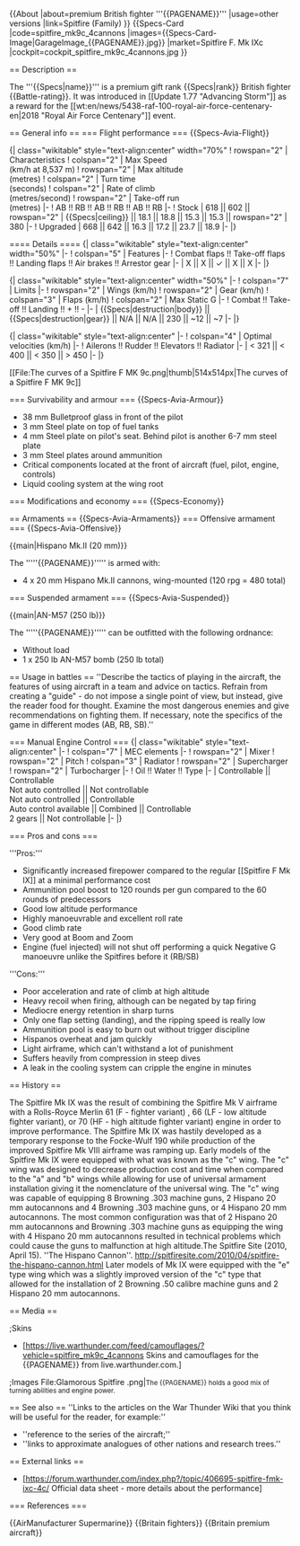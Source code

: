 {{About
|about=premium British fighter '''{{PAGENAME}}'''
|usage=other versions
|link=Spitfire (Family)
}}
{{Specs-Card
|code=spitfire_mk9c_4cannons
|images={{Specs-Card-Image|GarageImage_{{PAGENAME}}.jpg}}
|market=Spitfire F. Mk IXc
|cockpit=cockpit_spitfire_mk9c_4cannons.jpg
}}

== Description ==

<!-- ''In the description, the first part should be about the history of and the creation and combat usage of the aircraft, as well as its key features. In the second part, tell the reader about the aircraft in the game. Insert a screenshot of the vehicle, so that if the novice player does not remember the vehicle by name, he will immediately understand what kind of vehicle the article is talking about.'' -->

The '''{{Specs|name}}''' is a premium gift rank {{Specs|rank}} British fighter {{Battle-rating}}. It was introduced in [[Update 1.77 "Advancing Storm"]] as a reward for the [[wt:en/news/5438-raf-100-royal-air-force-centenary-en|2018 "Royal Air Force Centenary"]] event.

== General info ==
=== Flight performance ===
{{Specs-Avia-Flight}}

<!-- ''Describe how the aircraft behaves in the air. Speed, manoeuvrability, acceleration and allowable loads - these are the most important characteristics of the vehicle.'' -->

{| class="wikitable" style="text-align:center" width="70%"
! rowspan="2" | Characteristics
! colspan="2" | Max Speed<br>(km/h at 8,537 m)
! rowspan="2" | Max altitude<br>(metres)
! colspan="2" | Turn time<br>(seconds)
! colspan="2" | Rate of climb<br>(metres/second)
! rowspan="2" | Take-off run<br>(metres)
|-
! AB !! RB !! AB !! RB !! AB !! RB
|-
! Stock
| 618 || 602 || rowspan="2" | {{Specs|ceiling}} || 18.1 || 18.8 || 15.3 || 15.3 || rowspan="2" | 380
|-
! Upgraded
| 668 || 642 || 16.3 || 17.2 || 23.7 || 18.9
|-
|}

==== Details ====
{| class="wikitable" style="text-align:center" width="50%"
|-
! colspan="5" | Features
|-
! Combat flaps !! Take-off flaps !! Landing flaps !! Air brakes !! Arrestor gear
|-
| X || X || ✓ || X || X <!-- ✓ -->
|-
|}

{| class="wikitable" style="text-align:center" width="50%"
|-
! colspan="7" | Limits
|-
! rowspan="2" | Wings (km/h)
! rowspan="2" | Gear (km/h)
! colspan="3" | Flaps (km/h)
! colspan="2" | Max Static G
|-
! Combat !! Take-off !! Landing !! + !! -
|-
| {{Specs|destruction|body}} || {{Specs|destruction|gear}} || N/A || N/A || 230 || ~12 || ~7
|-
|}

{| class="wikitable" style="text-align:center"
|-
! colspan="4" | Optimal velocities (km/h)
|-
! Ailerons !! Rudder !! Elevators !! Radiator
|-
| < 321 || < 400 || < 350 || > 450
|-
|}

[[File:The curves of a Spitfire F MK 9c.png|thumb|514x514px|The curves of a Spitfire F MK 9c]]

=== Survivability and armour ===
{{Specs-Avia-Armour}}

<!-- ''Examine the survivability of the aircraft. Note how vulnerable the structure is and how secure the pilot is, whether the fuel tanks are armoured, etc. Describe the armour, if there is any, and also mention the vulnerability of other critical aircraft systems.'' -->

- 38 mm Bulletproof glass in front of the pilot
- 3 mm Steel plate on top of fuel tanks
- 4 mm Steel plate on pilot's seat. Behind pilot is another 6-7 mm steel plate
- 3 mm Steel plates around ammunition
- Critical components located at the front of aircraft (fuel, pilot, engine, controls)
- Liquid cooling system at the wing root

=== Modifications and economy ===
{{Specs-Economy}}

== Armaments ==
{{Specs-Avia-Armaments}}
=== Offensive armament ===
{{Specs-Avia-Offensive}}

<!-- ''Describe the offensive armament of the aircraft, if any. Describe how effective the cannons and machine guns are in a battle, and also what belts or drums are better to use. If there is no offensive weaponry, delete this subsection.'' -->

{{main|Hispano Mk.II (20 mm)}}

The '''''{{PAGENAME}}''''' is armed with:

- 4 x 20 mm Hispano Mk.II cannons, wing-mounted (120 rpg = 480 total)

=== Suspended armament ===
{{Specs-Avia-Suspended}}

<!-- ''Describe the aircraft's suspended armament: additional cannons under the wings, bombs, rockets and torpedoes. This section is especially important for bombers and attackers. If there is no suspended weaponry remove this subsection.'' -->

{{main|AN-M57 (250 lb)}}

The '''''{{PAGENAME}}''''' can be outfitted with the following ordnance:

- Without load
- 1 x 250 lb AN-M57 bomb (250 lb total)

== Usage in battles ==
''Describe the tactics of playing in the aircraft, the features of using aircraft in a team and advice on tactics. Refrain from creating a "guide" - do not impose a single point of view, but instead, give the reader food for thought. Examine the most dangerous enemies and give recommendations on fighting them. If necessary, note the specifics of the game in different modes (AB, RB, SB).''

=== Manual Engine Control ===
{| class="wikitable" style="text-align:center"
|-
! colspan="7" | MEC elements
|-
! rowspan="2" | Mixer
! rowspan="2" | Pitch
! colspan="3" | Radiator
! rowspan="2" | Supercharger
! rowspan="2" | Turbocharger
|-
! Oil !! Water !! Type
|-
| Controllable || Controllable<br>Not auto controlled || Not controllable<br>Not auto controlled || Controllable<br>Auto control available || Combined || Controllable<br>2 gears || Not controllable
|-
|}

=== Pros and cons ===

<!-- ''Summarise and briefly evaluate the vehicle in terms of its characteristics and combat effectiveness. Mark its pros and cons in the bulleted list. Try not to use more than 6 points for each of the characteristics. Avoid using categorical definitions such as "bad", "good" and the like - use substitutions with softer forms such as "inadequate" and "effective".'' -->

'''Pros:'''

- Significantly increased firepower compared to the regular [[Spitfire F Mk IX]] at a minimal performance cost
- Ammunition pool boost to 120 rounds per gun compared to the 60 rounds of predecessors
- Good low altitude performance
- Highly manoeuvrable and excellent roll rate
- Good climb rate
- Very good at Boom and Zoom
- Engine (fuel injected) will not shut off performing a quick Negative G manoeuvre unlike the Spitfires before it (RB/SB)

'''Cons:'''

- Poor acceleration and rate of climb at high altitude
- Heavy recoil when firing, although can be negated by tap firing
- Mediocre energy retention in sharp turns
- Only one flap setting (landing), and the ripping speed is really low
- Ammunition pool is easy to burn out without trigger discipline
- Hispanos overheat and jam quickly
- Light airframe, which can't withstand a lot of punishment
- Suffers heavily from compression in steep dives
- A leak in the cooling system can cripple the engine in minutes

== History ==

<!-- ''Describe the history of the creation and combat usage of the aircraft in more detail than in the introduction. If the historical reference turns out to be too long, take it to a separate article, taking a link to the article about the vehicle and adding a block "/History" (example: <nowiki>https://wiki.warthunder.com/(Vehicle-name)/History</nowiki>) and add a link to it here using the <code>main</code> template. Be sure to reference text and sources by using <code><nowiki><ref></ref></nowiki></code>, as well as adding them at the end of the article with <code><nowiki><references /></nowiki></code>. This section may also include the vehicle's dev blog entry (if applicable) and the in-game encyclopedia description (under <code><nowiki>=== In-game description ===</nowiki></code>, also if applicable).'' -->

The Spitfire Mk IX was the result of combining the Spitfire Mk V airframe with a Rolls-Royce Merlin 61 (F - fighter variant) , 66 (LF - low altitude fighter variant), or 70 (HF - high altitude fighter variant) engine in order to improve performance. The Spitfire Mk IX was hastily developed as a temporary response to the Focke-Wulf 190 while production of the improved Spitfire Mk VIII airframe was ramping up. Early models of the Spitfire Mk IX were equipped with what was known as the "c" wing. The "c" wing was designed to decrease production cost and time when compared to the "a" and "b" wings while allowing for use of universal armament installation giving it the nomenclature of the universal wing. The "c" wing was capable of equipping 8 Browning .303 machine guns, 2 Hispano 20 mm autocannons and 4 Browning .303 machine guns, or 4 Hispano 20 mm autocannons. The most common configuration was that of 2 Hispano 20 mm autocannons and Browning .303 machine guns as equipping the wing with 4 Hispano 20 mm autocannons resulted in technical problems which could cause the guns to malfunction at high altitude.<ref>The Spitfire Site (2010, April 15). ''The Hispano Cannon''. http://spitfiresite.com/2010/04/spitfire-the-hispano-cannon.html</ref> Later models of Mk IX were equipped with the "e" type wing which was a slightly improved version of the "c" type that allowed for the installation of 2 Browning .50 calibre machine guns and 2 Hispano 20 mm autocannons.

== Media ==

<!-- ''Excellent additions to the article would be video guides, screenshots from the game, and photos.'' -->

;Skins

- [https://live.warthunder.com/feed/camouflages/?vehicle=spitfire_mk9c_4cannons Skins and camouflages for the {{PAGENAME}} from live.warthunder.com.]

;Images
<gallery mode="packed-hover"  heights="200">
File:Glamorous Spitfire .png|<small>The {{PAGENAME}} holds a good mix of turning abilities and engine power.</small>
</gallery>

== See also ==
''Links to the articles on the War Thunder Wiki that you think will be useful for the reader, for example:''

- ''reference to the series of the aircraft;''
- ''links to approximate analogues of other nations and research trees.''

== External links ==

<!-- ''Paste links to sources and external resources, such as:''
* ''topic on the official game forum;''
* ''other literature.'' -->

- [https://forum.warthunder.com/index.php?/topic/406695-spitfire-fmk-ixc-4c/ Official data sheet - more details about the performance]

=== References ===
<references />

{{AirManufacturer Supermarine}}
{{Britain fighters}}
{{Britain premium aircraft}}
